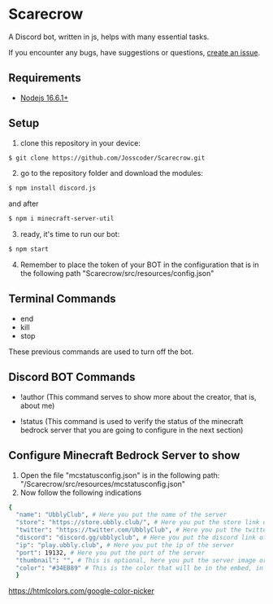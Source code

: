 # Scarecrow

A Discord bot, written in js, helps with many essential tasks.

If you encounter any bugs, have suggestions or questions, [create an issue](https://github.com/Josscoder/Scarecrow/issues/new).

## Requirements

- [Nodejs 16.6.1+](https://nodejs.org/download/release/v16.6.1/)

## Setup

1) clone this repository in your device:
```sh
$ git clone https://github.com/Josscoder/Scarecrow.git
```
2) go to the repository folder and download the modules:
```sh
$ npm install discord.js
```
and after
```sh
$ npm i minecraft-server-util
```
3) ready, it's time to run our bot:
```sh
$ npm start
```
4) Remember to place the token of your BOT in the configuration that is in the following path "Scarecrow/src/resources/config.json"

## Terminal Commands

- end
- kill
- stop

These previous commands are used to turn off the bot.

## Discord BOT Commands

- !author (This command serves to show more about the creator, that is, about me)

- !status (This command is used to verify the status of the minecraft bedrock server that you are going to configure in the next section)

## Configure Minecraft Bedrock Server to show

1) Open the file "mcstatusconfig.json" is in the following path: "/Scarecrow/src/resources/mcstatusconfig.json"
2) Now follow the following indications
```sh
{
  "name": "UbblyClub", # Here you put the name of the server
  "store": "https://store.ubbly.club/", # Here you put the store link of the server
  "twitter": "https://twitter.com/UbblyClub", # Here you put the twitter link of the server
  "discord": "discord.gg/ubblyclub", # Here you put the discord link of the server
  "ip": "play.ubbly.club", # Here you put the ip of the server
  "port": 19132, # Here you put the port of the server
  "thumbnail": "", # This is optional, here you put the server image or another one you want
  "color": "#34EB89" # This is the color that will be in the embed, in the following link you can select a color
  }
```

https://htmlcolors.com/google-color-picker
